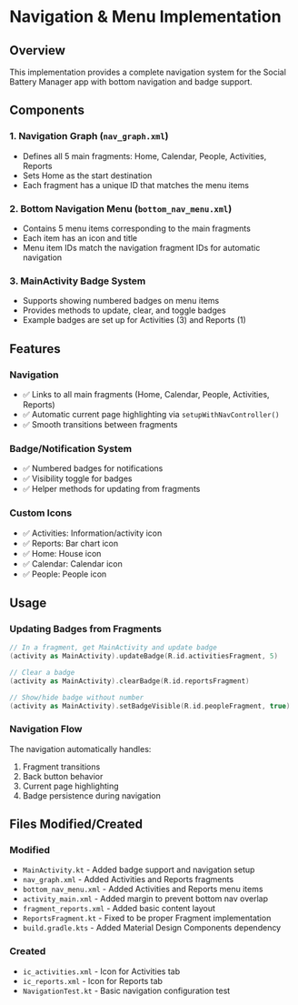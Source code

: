 # Navigation & Menu Implementation

## Overview
This implementation provides a complete navigation system for the Social Battery Manager app with bottom navigation and badge support.

## Components

### 1. Navigation Graph (`nav_graph.xml`)
- Defines all 5 main fragments: Home, Calendar, People, Activities, Reports
- Sets Home as the start destination
- Each fragment has a unique ID that matches the menu items

### 2. Bottom Navigation Menu (`bottom_nav_menu.xml`)
- Contains 5 menu items corresponding to the main fragments
- Each item has an icon and title
- Menu item IDs match the navigation fragment IDs for automatic navigation

### 3. MainActivity Badge System
- Supports showing numbered badges on menu items
- Provides methods to update, clear, and toggle badges
- Example badges are set up for Activities (3) and Reports (1)

## Features

### Navigation
- ✅ Links to all main fragments (Home, Calendar, People, Activities, Reports)
- ✅ Automatic current page highlighting via `setupWithNavController()`
- ✅ Smooth transitions between fragments

### Badge/Notification System
- ✅ Numbered badges for notifications
- ✅ Visibility toggle for badges
- ✅ Helper methods for updating from fragments

### Custom Icons
- ✅ Activities: Information/activity icon
- ✅ Reports: Bar chart icon
- ✅ Home: House icon
- ✅ Calendar: Calendar icon
- ✅ People: People icon

## Usage

### Updating Badges from Fragments
```kotlin
// In a fragment, get MainActivity and update badge
(activity as MainActivity).updateBadge(R.id.activitiesFragment, 5)

// Clear a badge
(activity as MainActivity).clearBadge(R.id.reportsFragment)

// Show/hide badge without number
(activity as MainActivity).setBadgeVisible(R.id.peopleFragment, true)
```

### Navigation Flow
The navigation automatically handles:
1. Fragment transitions
2. Back button behavior
3. Current page highlighting
4. Badge persistence during navigation

## Files Modified/Created

### Modified
- `MainActivity.kt` - Added badge support and navigation setup
- `nav_graph.xml` - Added Activities and Reports fragments
- `bottom_nav_menu.xml` - Added Activities and Reports menu items
- `activity_main.xml` - Added margin to prevent bottom nav overlap
- `fragment_reports.xml` - Added basic content layout
- `ReportsFragment.kt` - Fixed to be proper Fragment implementation
- `build.gradle.kts` - Added Material Design Components dependency

### Created
- `ic_activities.xml` - Icon for Activities tab
- `ic_reports.xml` - Icon for Reports tab
- `NavigationTest.kt` - Basic navigation configuration test